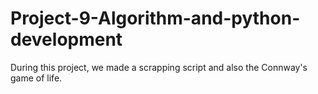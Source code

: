 # Project-9-Algorithm-and-python-development
During this project, we made a scrapping script and also the Connway's game of life.
